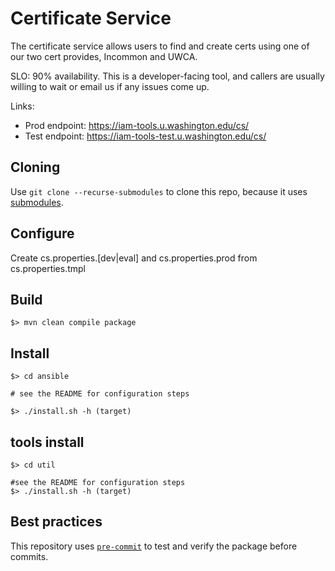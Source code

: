 # Certificate Service

The certificate service allows users to find and create certs using one of our two cert provides, Incommon and UWCA.

SLO: 90% availability. This is a developer-facing tool, and callers are usually willing to wait or
email us if any issues come up.

Links:

*   Prod endpoint: https://iam-tools.u.washington.edu/cs/
*   Test endpoint: https://iam-tools-test.u.washington.edu/cs/

## Cloning

Use `git clone --recurse-submodules` to clone this repo, because it uses
[submodules](https://git-scm.com/book/en/v2/Git-Tools-Submodules).

## Configure

Create cs.properties.[dev|eval] and cs.properties.prod from cs.properties.tmpl

## Build

```
$> mvn clean compile package
```

## Install

```
$> cd ansible

# see the README for configuration steps

$> ./install.sh -h (target)
```

## tools install

```
$> cd util

#see the README for configuration steps
$> ./install.sh -h (target)
```

## Best practices

This repository uses [`pre-commit`](https://pre-commit.com/)
to test and verify the package before commits.
